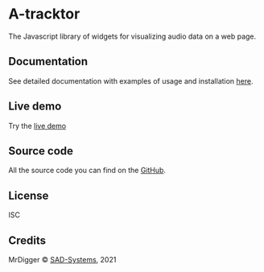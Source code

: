 # A-tracktor

The Javascript library of widgets for visualizing audio data on a web page.

## Documentation

See detailed documentation with examples of usage and installation
[here](http://examples.sad-systems.ru/a-tracktor/docs/).

## Live demo

Try the [live demo](http://examples.sad-systems.ru/a-tracktor)

## Source code

All the source code you can find on the
[GitHub](https://github.com/sad-systems/a-tracktor).

## License

ISC

## Credits

  MrDigger © [SAD-Systems](http://sad-systems.ru), 2021
